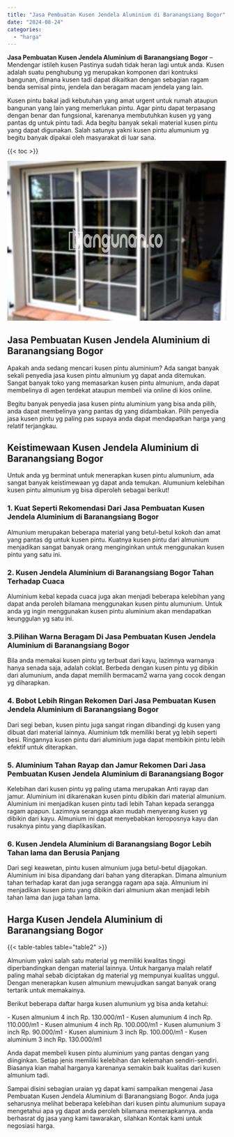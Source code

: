 ```yaml
---
title: "Jasa Pembuatan Kusen Jendela Aluminium di Baranangsiang Bogor"
date: "2024-08-24"
categories: 
  - "harga"
---
```


**Jasa Pembuatan Kusen Jendela Aluminium di Baranangsiang Bogor** – Mendengar istileh kusen Pastinya sudah tidak heran lagi untuk anda. Kusen adalah suatu penghubung yg merupakan komponen dari kontruksi bangunan, dimana kusen tadi dapat dikaitkan dengan sebagian ragam benda semisal pintu, jendela dan beragam macam jendela yang lain.

Kusen pintu bakal jadi kebutuhan yang amat urgent untuk rumah ataupun bangunan yang lain yang memerlukan pintu. Agar pintu dapat terpasang dengan benar dan fungsional, karenanya membutuhkan kusen yg yang pantas dg untuk pintu tadi. Ada begitu banyak sekali material kusen pintu yang dapat digunakan. Salah satunya yakni kusen pintu alumunium yg begitu banyak dipakai oleh masyarakat di luar sana.

{{< toc >}}

![Jasa Pembuatan Kusen Jendela Aluminium di Baranangsiang Bogor](/images/harga-kusen-jendela-alumunium-35.png)

## Jasa Pembuatan Kusen Jendela Aluminium di Baranangsiang Bogor

Apakah anda sedang mencari kusen pintu aluminium? Ada sangat banyak sekali penyedia jasa kusen pintu almunium yg dapat anda ditemukan. Sangat banyak toko yang memasarkan kusen pintu almunium, anda dapat membelinya di agen terdekat ataupun membeli via online di kios online.

Begitu banyak penyedia jasa kusen pintu aluminium yang bisa anda pilih, anda dapat membelinya yang pantas dg yang didambakan. Pilih penyedia jasa kusen pintu yg paling pas supaya anda dapat mendapatkan harga yang relatif terjangkau.

## Keistimewaan Kusen Jendela Aluminium di Baranangsiang Bogor

Untuk anda yg berminat untuk menerapkan kusen pintu alumunium, ada sangat banyak keistimewaan yg dapat anda temukan. Alumunium kelebihan kusen pintu almunium yg bisa diperoleh sebagai berikut!

### 1\. Kuat Seperti Rekomendasi Dari Jasa Pembuatan Kusen Jendela Aluminium di Baranangsiang Bogor

Almunium merupakan beberapa material yang betul-betul kokoh dan amat yang pantas dg untuk kusen pintu. Kuatnya kusen pintu dari almunium menjadikan sangat banyak orang menginginkan untuk menggunakan kusen pintu yang satu ini.

### 2\. Kusen Jendela Aluminium di Baranangsiang Bogor Tahan Terhadap Cuaca

Aluminium kebal kepada cuaca juga akan menjadi beberapa kelebihan yang dapat anda peroleh bilamana menggunakan kusen pintu alumunium. Untuk anda yg ingin menggunakan kusen pintu aluminium akan mendapatkan keunggulan yg satu ini.

### 3.Pilihan Warna Beragam Di Jasa Pembuatan Kusen Jendela Aluminium di Baranangsiang Bogor

Bila anda memakai kusen pintu yg terbuat dari kayu, lazimnya warnanya hanya senada saja, adalah coklat. Berbeda dengan kusen pintu yg dibikin dari alumunium, anda dapat memilih bermacam2 warna yang cocok dengan yg diharapkan.

### 4\. Bobot Lebih Ringan Rekomen Dari Jasa Pembuatan Kusen Jendela Aluminium di Baranangsiang Bogor

Dari segi beban, kusen pintu juga sangat ringan dibandingi dg kusen yang dibuat dari material lainnya. Aluminium tdk memiliki berat yg lebih seperti besi. Ringannya kusen pintu dari aluminium juga dapat membikin pintu lebih efektif untuk diterapkan.

### 5\. Aluminium Tahan Rayap dan Jamur Rekomen Dari Jasa Pembuatan Kusen Jendela Aluminium di Baranangsiang Bogor

Kelebihan dari kusen pintu yg paling utama merupakan Anti rayap dan jamur. Aluminium ini dikarenakan kusen pintu dibikin dari material almunium. Aluminium ini menjadikan kusen pintu tadi lebih Tahan kepada serangga ragam apapun. Lazimnya serangga akan mudah menyerang kusen yg dibikin dari kayu. Almunium ini dapat menyebabkan keroposnya kayu dan rusaknya pintu yang diaplikasikan.

### 6\. Kusen Jendela Aluminium di Baranangsiang Bogor Lebih Tahan lama dan Berusia Panjang

Dari segi keawetan, pintu kusen almunium juga betul-betul dijagokan. Aluminium ini bisa dipandang dari bahan yang diterapkan. Dimana almunium tahan terhadap karat dan juga serangga ragam apa saja. Almunium ini menjadikan kusen pintu yang dibikin dari almunium akan menjadi lebih tahan lama dan juga tahan lama.

## Harga Kusen Jendela Aluminium di Baranangsiang Bogor

{{< table-tables table="table2" >}}

Almunium yakni salah satu material yg memiliki kwalitas tinggi diperbandingkan dengan material lainnya. Untuk harganya malah relatif paling mahal sebab diciptakan dg material yg mempunyai kualitas unggul. Dengan menerapkan kusen almunium mewujudkan sangat banyak orang tertarik untuk memakainya.

Berikut beberapa daftar harga kusen alumunium yg bisa anda ketahui:

\- Kusen almunium 4 inch Rp. 130.000/m1 - Kusen alumunium 4 inch Rp. 110.000/m1 - Kusen almunium 4 inch Rp. 100.000/m1 - Kusen alumunium 3 inch Rp. 90.000/m1 - Kusen aluminium 3 inch Rp. 100.000/m1 - Kusen aluminium 3 inch Rp. 130.000/m1

Anda dapat membeli kusen pintu aluminium yang pantas dengan yang diinginkan. Setiap jenis memiliki kelebihan dan kelemahan sendiri-sendiri. Biasanya kian mahal harganya karenanya semakin baik kualitas dari kusen almunium tadi.

Sampai disini sebagian uraian yg dapat kami sampaikan mengenai Jasa Pembuatan Kusen Jendela Aluminium di Baranangsiang Bogor. Anda juga seharusnya melihat beberapa kelebihan dari kusen pintu alumunium supaya mengetahui apa yg dapat anda peroleh bilamana menerapkannya. anda berhasrat dg jasa yang kami tawarakan, silahkan Kontak kami untuk negosiasi harga.
